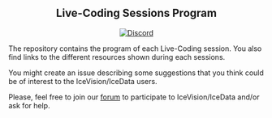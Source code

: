<div align="center">
  <h2><b>Live-Coding Sessions Program</b></h2>
</div>


<div align="center">
  
[![Discord](https://img.shields.io/discord/735877944085446747?label=Discord&logo=Discord)](https://discord.gg/2jqrwrQ)

</div>

The repository contains the program of each Live-Coding session. You also find links to the different resources shown during each sessions.

You might create an issue describing some suggestions that you think could be of interest to the IceVision/IceData users.

Please, feel free to join our [forum](https://discord.gg/JDBeZYK) to participate to IceVision/IceData and/or ask for help.